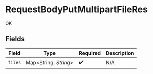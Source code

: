 # RequestBodyPutMultipartFileRes

OK


## Fields

| Field                 | Type                  | Required              | Description           |
| --------------------- | --------------------- | --------------------- | --------------------- |
| `files`               | Map<String, *String*> | :heavy_check_mark:    | N/A                   |